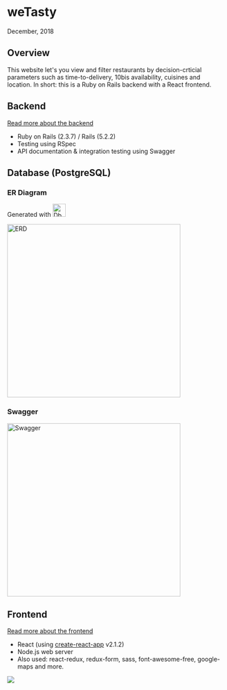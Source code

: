 # weTasty
December, 2018

## Overview
This website let's you view and filter restaurants by decision-crticial parameters such as time-to-delivery, 10bis availability, cuisines and location. In short: this is a Ruby on Rails backend with a React frontend.

## Backend 
[Read more about the backend](https://github.com/otomer/we-pet/blob/master/backend/README.md)
- Ruby on Rails (2.3.7) / Rails (5.2.2)
- Testing using RSpec
- API documentation & integration testing using Swagger

## Database (PostgreSQL)
### ER Diagram
Generated with <img src="https://camo.githubusercontent.com/456fc398063f4b75ec392b1729262f20a049a653/68747470733a2f2f692e6962622e636f2f6d68774c7a34392f31633562323033302d313034342d343265362d393662622d6532343062326562316363372e706e67" alt="DbVisuzlier" title="DbVisuzlier" data-canonical-src="https://i.ibb.co/mhwLz49/1c5b2030-1044-42e6-96bb-e240b2eb1cc7.png" height="30"/>

<img src="https://camo.githubusercontent.com/01e7ac492c71a987a5212c23de770b8b39588e90/68747470733a2f2f692e6962622e636f2f6a5772747851372f44622d56697375616c697a65722d467265652d31302d302d31362d6c6f63616c2d6261636b656e642d646576656c6f706d656e742e706e67" alt="ERD" data-canonical-src="https://i.ibb.co/jWrtxQ7/Db-Visualizer-Free-10-0-16-local-backend-development.png" height="400">

### Swagger
<img src="https://camo.githubusercontent.com/9b8fe5a916d73894944bdd0dfc7ce547f6ff7149/68747470733a2f2f692e6962622e636f2f3343534c6671442f657a6769662d312d3930336133643333653163362e676966" alt="Swagger" data-canonical-src="https://i.ibb.co/3CSLfqD/ezgif-1-903a3d33e1c6.gif"  height="400">


## Frontend
[Read more about the frontend](https://github.com/otomer/we-pet/blob/master/frontend/README.md)
- React (using [create-react-app](https://github.com/facebook/create-react-app) v2.1.2)
- Node.js web server
- Also used: react-redux, redux-form, sass, font-awesome-free, google-maps and more.
 
 <img src="https://s2.gifyu.com/images/wetasty-_-EAT-WHAT-YOU-LOVE.gif" /> 

